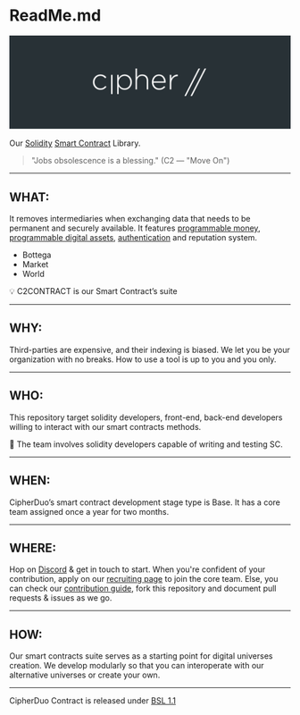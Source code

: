 # ReadMe.md

![logo.png](logo.png)

Our [Solidity](https://docs.soliditylang.org/en/latest/) [Smart Contract](https://ethereum.org/en/developers/docs/smart-contracts/#:~:text=A%20%22smart%20contract%22%20is%20simply,a%20type%20of%20Ethereum%20account.) Library.

> "Jobs obsolescence is a blessing."
(C2 ― "Move On")
> 

---

## WHAT:

It removes intermediaries when exchanging data that needs to be permanent and securely available. It features [programmable money](https://ethereum.org/en/developers/docs/standards/tokens/erc-20/), [programmable digital assets](https://www.theverge.com/22310188/nft-explainer-what-is-blockchain-crypto-art-faq), [authentication](https://medium.com/hackernoon/writing-for-blockchain-wallet-signature-request-messages-6ede721160d5) and reputation system.

- Bottega
- Market
- World

<aside>
💡 C2CONTRACT is our Smart Contract’s suite

</aside>

---

## WHY:

Third-parties are expensive, and their indexing is biased. We let you be your organization with no breaks. How to use a tool is up to you and you only.

---

## WHO:

This repository target solidity developers, front-end, back-end developers willing to interact with our smart contracts methods.

<aside>
👥 The team involves solidity developers capable of writing and testing SC.

</aside>

---

## WHEN:

CipherDuo’s smart contract development stage type is Base. It has a core team assigned once a year for two months.

---

## WHERE:

Hop on [Discord](https://discord.com/invite/wBEbPMkrpW) & get in touch to start. When you're confident of your contribution, apply on our [recruiting page](https://job.cipherduo.org/) to join the core team. Else, you can check our [contribution guide](https://github.com/CipherDuo/C2CONTRACT/blob/master/CONTRIBUTING.md), fork this repository and document pull requests & issues as we go.

---

## HOW:

Our smart contracts suite serves as a starting point for digital universes creation. We develop modularly so that you can interoperate with our alternative universes or create your own.

---

CipherDuo Contract is released under [BSL 1.1](https://github.com/CipherDuo/C2CONTRACT/blob/master/CONTRIBUTING.md)